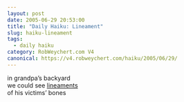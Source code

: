 ```yaml
---
layout: post
date: 2005-06-29 20:53:00
title: "Daily Haiku: Lineament"
slug: haiku-lineament
tags:
  - daily haiku
category: RobWeychert.com V4
canonical: https://v4.robweychert.com/haiku/2005/06/29/
---
```


in grandpa’s backyard  
we could see [lineaments](http://dictionary.reference.com/wordoftheday/archive/2005/06/29.html)  
of his victims’ bones